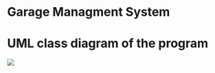 # Garage Managment System
<h1>UML class diagram of the program</h1>
<img src="https://go.gliffy.com/go/share/image/sb8tbm0vnjplef8fkegw.png?utm_medium=live-embed&utm_source=custom" >
